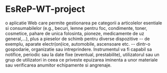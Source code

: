 # EsReP-WT-project
o aplicatie Web care permite gestionarea pe categorii a articolelor esentiale si consumabilelor (e.g., becuri, lemne pentru foc, condimente, toner, cosmetice, pahare de unica folosinta, pioneze, medicamente de uz general,...), plus a pieselor de schimb pentru diverse dispozitive -- de exemplu, aparate electr(on)ice, automobile, ascensoare etc. -- dintr-o gospodarie, organizatie sau intreprindere. Instrumentul va fi capabil sa notifice, periodic sau la date fixe (eventual, prestabilite), utilizatorul sau un grup de utilizatori in ceea ce priveste epuizarea iminenta a unor materiale sau verificarea anumitor echipamente si angrenaje.

